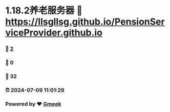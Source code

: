 # 1.18.2养老服务器 :link: https://llsgllsg.github.io/PensionServiceProvider.github.io 
### :page_facing_up: [2](https://llsgllsg.github.io/PensionServiceProvider.github.io/tag.html) 
### :speech_balloon: 0 
### :hibiscus: 32 
### :alarm_clock: 2024-07-09 11:01:29 
### Powered by :heart: [Gmeek](https://github.com/Meekdai/Gmeek)
